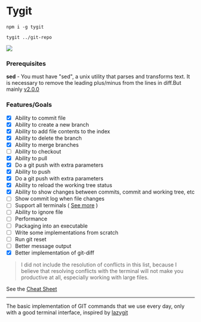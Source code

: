 # Tygit

```code
npm i -g tygit

tygit ../git-repo
```

![](https://res.cloudinary.com/dmtrk3yns/image/upload/q_auto:best/v1539786875/asd_evufbh.jpg)

### Prerequisites

**sed** - You must have "sed", a unix utility that parses and transforms text. It is necessary to remove the leading plus/minus from the lines in diff.But mainly [v2.0.0](https://github.com/vaheqelyan/tygit/releases/tag/v2.0.0)

### Features/Goals

- [x] Ability to commit file
- [x] Ability to create a new branch
- [x] Ability to add file contents to the index
- [x] Ability to delete the branch
- [x] Ability to merge branches
- [ ] Ability to checkout
- [x] Ability to pull
- [x] Do a git push with extra parameters
- [x] Ability to push
- [x] Do a git push with extra parameters
- [x] Ability to reload the working tree status
- [x] Ability to show changes between commits, commit and working tree, etc
- [ ] Show commit log when file changes
- [ ] Support all terminals ( [See more](https://github.com/vaheqelyan/tygit/blob/master/TERMINAL_SUPPORT.md) )
- [ ] Ability to ignore file
- [ ] Performance
- [ ] Packaging into an executable
- [ ] Write some implementations from scratch
- [ ] Run git reset
- [ ] Better message output
- [x] Better implementation of git-diff

> I did not include the resolution of conflicts in this list, because I believe that resolving conflicts with the terminal will not make you productive at all, especially working with large files.

See the [Cheat Sheet](https://github.com/vaheqelyan/tygit/blob/master/CHEAT_SHEET.md)

---

The basic implementation of GIT commands that we use every day, only with a good terminal interface, inspired by [lazygit](https://github.com/jesseduffield/lazygit)
